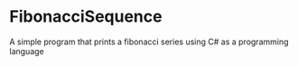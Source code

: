 # FibonacciSequence
A simple program that prints a fibonacci series using C#  as a programming language
